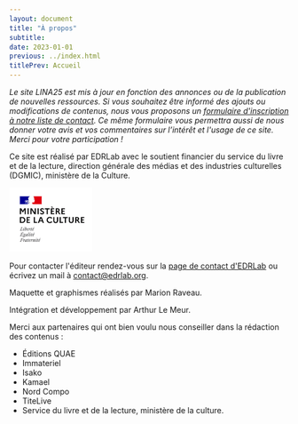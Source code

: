 ```yaml
---
layout: document
title: "À propos"
subtitle:
date: 2023-01-01
previous: ../index.html
titlePrev: Accueil
---
```


<p><i>Le site LINA25 est mis à jour en fonction des annonces ou de la publication de nouvelles ressources. Si vous souhaitez être informé des ajouts ou modifications de contenus, nous vous proposons un <a class="link color_navy" href="https://ec.europa.eu/eusurvey/runner/fd17005b-558f-0050-4e7f-a3294314708a">formulaire d'inscription à notre liste de contact</a>. Ce même formulaire vous permettra aussi de nous donner votre avis et vos commentaires sur l’intérêt et l'usage de ce site. Merci pour votre participation !</i></p>

<p>Ce site est réalisé par EDRLab avec le soutient financier du service du livre et de la lecture,  direction générale des médias et des industries culturelles (DGMIC),  ministère de la Culture.</p>

<img class="logomcc" src="/assets/images/LogoMCHP160.png" alt=""/>


Pour contacter l'éditeur rendez-vous sur la [page de contact d'EDRLab](https://www.edrlab.org/contact/) ou écrivez un mail à contact@edrlab.org.

Maquette et graphismes réalisés par Marion Raveau.

Intégration et développement par Arthur Le Meur.

Merci aux partenaires qui ont bien voulu nous conseiller dans la rédaction des contenus : 

* Éditions QUAE
* Immateriel
* Isako
* Kamael
* Nord Compo
* TiteLive
* Service du livre et de la lecture, ministère de la culture.

